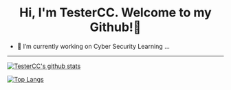 <h1 align="center">Hi, I'm TesterCC. Welcome to my Github!👋</h1>

- 🔭 I’m currently working on Cyber Security Learning ...

---

<!--
**TesterCC/TesterCC** is a ✨ _special_ ✨ repository because its `README.md` (this file) appears on your GitHub profile.

Here are some ideas to get you started:

- 🌱 I’m currently learning ...
- 👯 I’m looking to collaborate on ...
- 🤔 I’m looking for help with ...
- 💬 Ask me about ...
- 📫 How to reach me: ...
- 😄 Pronouns: ...
- ⚡ Fun fact: ...


[![Readme Card](https://github-readme-stats.vercel.app/api/pin/?username=TesterCC&repo=testercc.github.io&theme=gruvbox)](https://github.com/anuraghazra/github-readme-stats)
https://github.com/TesterCC/github-readme-stats/blob/master/themes/README.md
-->

[![TesterCC's github stats](https://github-readme-stats.vercel.app/api?username=TesterCC&theme=gruvbox&show_icons=true&count_private=true)](https://github.com/TesterCC/github-readme-stats)

[![Top Langs](https://github-readme-stats.vercel.app/api/top-langs/?username=TesterCC&hide=html,css,javascript&layout=compact&theme=gruvbox)](https://github.com/TesterCC/github-readme-stats)
